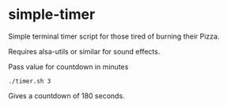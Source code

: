 # simple-timer
Simple terminal timer script for those tired of burning their Pizza.

Requires alsa-utils or similar for sound effects.

Pass value for countdown in minutes

`./timer.sh 3`

Gives a countdown of 180 seconds.  
